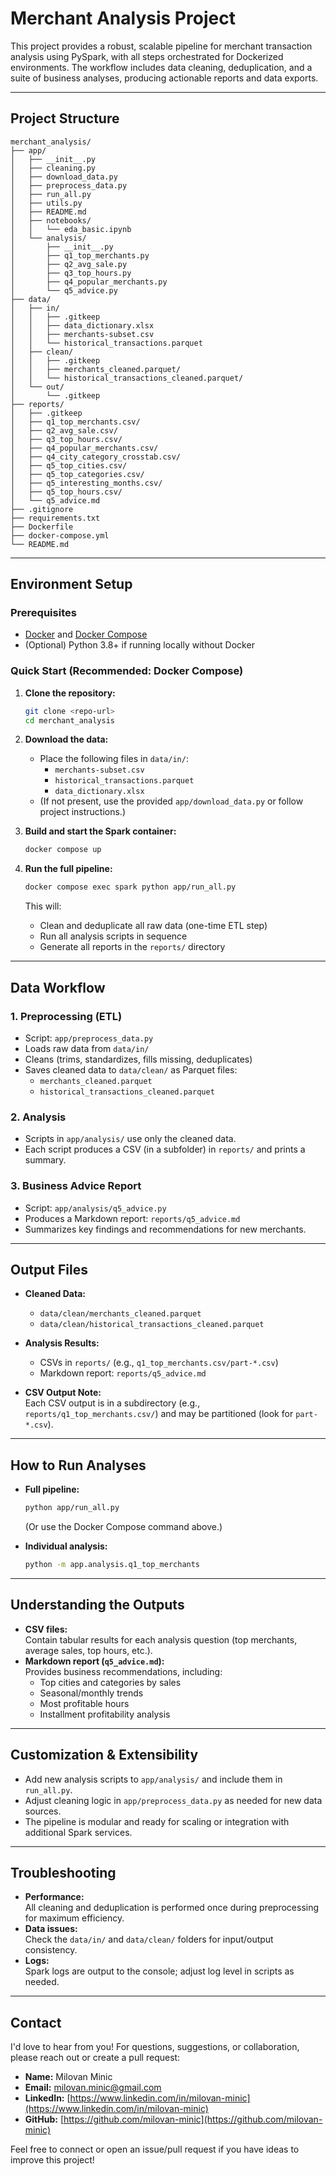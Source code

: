 # Merchant Analysis Project

This project provides a robust, scalable pipeline for merchant transaction analysis using PySpark, with all steps orchestrated for Dockerized environments. The workflow includes data cleaning, deduplication, and a suite of business analyses, producing actionable reports and data exports.

---

## Project Structure

```
merchant_analysis/
├── app/
│   ├── __init__.py
│   ├── cleaning.py
│   ├── download_data.py
│   ├── preprocess_data.py
│   ├── run_all.py
│   ├── utils.py
│   ├── README.md
│   ├── notebooks/
│   │   └── eda_basic.ipynb
│   └── analysis/
│       ├── __init__.py
│       ├── q1_top_merchants.py
│       ├── q2_avg_sale.py
│       ├── q3_top_hours.py
│       ├── q4_popular_merchants.py
│       └── q5_advice.py
├── data/
│   ├── in/
│   │   ├── .gitkeep
│   │   ├── data_dictionary.xlsx
│   │   ├── merchants-subset.csv
│   │   └── historical_transactions.parquet
│   ├── clean/
│   │   ├── .gitkeep
│   │   ├── merchants_cleaned.parquet/
│   │   └── historical_transactions_cleaned.parquet/
│   └── out/
│       └── .gitkeep
├── reports/
│   ├── .gitkeep
│   ├── q1_top_merchants.csv/
│   ├── q2_avg_sale.csv/
│   ├── q3_top_hours.csv/
│   ├── q4_popular_merchants.csv/
│   ├── q4_city_category_crosstab.csv/
│   ├── q5_top_cities.csv/
│   ├── q5_top_categories.csv/
│   ├── q5_interesting_months.csv/
│   ├── q5_top_hours.csv/
│   └── q5_advice.md
├── .gitignore
├── requirements.txt
├── Dockerfile
├── docker-compose.yml
└── README.md
```

---

## Environment Setup

### Prerequisites

- [Docker](https://www.docker.com/) and [Docker Compose](https://docs.docker.com/compose/)
- (Optional) Python 3.8+ if running locally without Docker

### Quick Start (Recommended: Docker Compose)

1. **Clone the repository:**
   ```bash
   git clone <repo-url>
   cd merchant_analysis
   ```

2. **Download the data:**
   - Place the following files in `data/in/`:
     - `merchants-subset.csv`
     - `historical_transactions.parquet`
     - `data_dictionary.xlsx`
   - (If not present, use the provided `app/download_data.py` or follow project instructions.)

3. **Build and start the Spark container:**
   ```bash
   docker compose up
   ```

4. **Run the full pipeline:**
   ```bash
   docker compose exec spark python app/run_all.py
   ```
   This will:
   - Clean and deduplicate all raw data (one-time ETL step)
   - Run all analysis scripts in sequence
   - Generate all reports in the `reports/` directory

---

## Data Workflow

### 1. **Preprocessing (ETL)**
- Script: `app/preprocess_data.py`
- Loads raw data from `data/in/`
- Cleans (trims, standardizes, fills missing, deduplicates)
- Saves cleaned data to `data/clean/` as Parquet files:
  - `merchants_cleaned.parquet`
  - `historical_transactions_cleaned.parquet`

### 2. **Analysis**
- Scripts in `app/analysis/` use only the cleaned data.
- Each script produces a CSV (in a subfolder) in `reports/` and prints a summary.

### 3. **Business Advice Report**
- Script: `app/analysis/q5_advice.py`
- Produces a Markdown report: `reports/q5_advice.md`
- Summarizes key findings and recommendations for new merchants.

---

## Output Files

- **Cleaned Data:**  
  - `data/clean/merchants_cleaned.parquet`
  - `data/clean/historical_transactions_cleaned.parquet`

- **Analysis Results:**  
  - CSVs in `reports/` (e.g., `q1_top_merchants.csv/part-*.csv`)
  - Markdown report: `reports/q5_advice.md`

- **CSV Output Note:**  
  Each CSV output is in a subdirectory (e.g., `reports/q1_top_merchants.csv/`) and may be partitioned (look for `part-*.csv`).

---

## How to Run Analyses

- **Full pipeline:**  
  ```bash
  python app/run_all.py
  ```
  (Or use the Docker Compose command above.)

- **Individual analysis:**  
  ```bash
  python -m app.analysis.q1_top_merchants
  ```

---

## Understanding the Outputs

- **CSV files:**  
  Contain tabular results for each analysis question (top merchants, average sales, top hours, etc.).
- **Markdown report (`q5_advice.md`):**  
  Provides business recommendations, including:
  - Top cities and categories by sales
  - Seasonal/monthly trends
  - Most profitable hours
  - Installment profitability analysis

---

## Customization & Extensibility

- Add new analysis scripts to `app/analysis/` and include them in `run_all.py`.
- Adjust cleaning logic in `app/preprocess_data.py` as needed for new data sources.
- The pipeline is modular and ready for scaling or integration with additional Spark services.

---

## Troubleshooting

- **Performance:**  
  All cleaning and deduplication is performed once during preprocessing for maximum efficiency.
- **Data issues:**  
  Check the `data/in/` and `data/clean/` folders for input/output consistency.
- **Logs:**  
  Spark logs are output to the console; adjust log level in scripts as needed.

---

## Contact

I'd love to hear from you! For questions, suggestions, or collaboration, please reach out or create a pull request:

- **Name:** Milovan Minic
- **Email:** [milovan.minic@gmail.com](mailto:milovan.minic@gmail.com?subject=Merchant%20Analysis%20github%20repository%20inquiry)
- **LinkedIn:** [https://www.linkedin.com/in/milovan-minic](https://www.linkedin.com/in/milovan-minic)
- **GitHub:** [https://github.com/milovan-minic](https://github.com/milovan-minic)

Feel free to connect or open an issue/pull request if you have ideas to improve this project! 